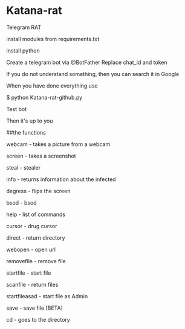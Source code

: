 # Katana-rat
Telegram  RAT



install modules from requirements.txt

install python 

Create a telegram bot via @BotFather
Replace chat_id and token

If you do not understand something, then you can search it in Google

When you have done everything use

$ python Katana-rat-github.py

Test bot


Then it's up to you


##the functions

webcam - takes a picture from a webcam

screen - takes a screenshot

steal - stealer

info - returns information about the infected

degress - flips the screen

bsod - bsod

help - list of commands 

cursor - drug cursor 

direct - return directory

webopen - open url

removefile - remove file

startfile - start file

scanfile - return files

startfileasad - start file as Admin

save - save file [BETA]

cd - goes to the directory

